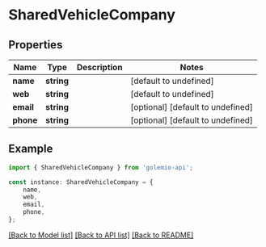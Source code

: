 # SharedVehicleCompany


## Properties

Name | Type | Description | Notes
------------ | ------------- | ------------- | -------------
**name** | **string** |  | [default to undefined]
**web** | **string** |  | [default to undefined]
**email** | **string** |  | [optional] [default to undefined]
**phone** | **string** |  | [optional] [default to undefined]

## Example

```typescript
import { SharedVehicleCompany } from 'golemio-api';

const instance: SharedVehicleCompany = {
    name,
    web,
    email,
    phone,
};
```

[[Back to Model list]](../README.md#documentation-for-models) [[Back to API list]](../README.md#documentation-for-api-endpoints) [[Back to README]](../README.md)
